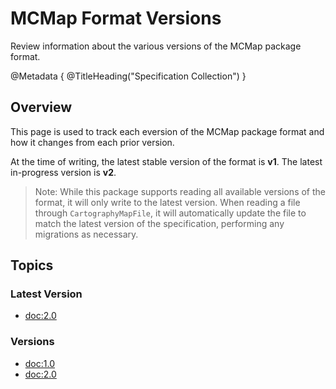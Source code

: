 # MCMap Format Versions

Review information about the various versions of the MCMap package format.

@Metadata {
    @TitleHeading("Specification Collection")
}

## Overview

This page is used to track each eversion of the MCMap package format and
how it changes from each prior version.

At the time of writing, the latest stable version of the format is **v1**.
The latest in-progress version is **v2**.

> Note: While this package supports reading all available versions of the
> format, it will only write to the latest version. When reading a file
> through ``CartographyMapFile``, it will automatically update the file to
> match the latest version of the specification, performing any migrations
> as necessary.

## Topics

### Latest Version

- <doc:2.0>

### Versions

- <doc:1.0>
- <doc:2.0>
